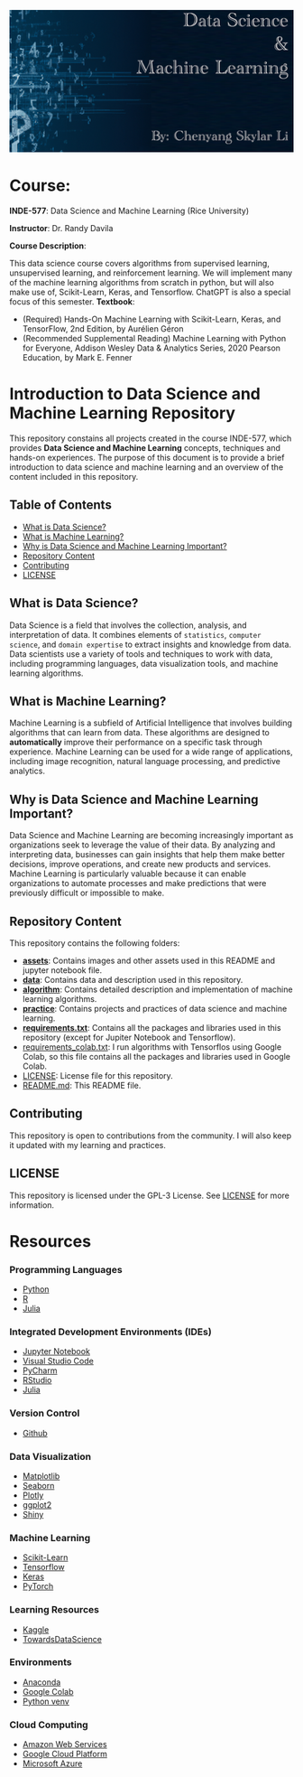![Cover Picture](./assets/images/repo_cover.png)
# Course: 

**INDE-577**: Data Science and Machine Learning (Rice University)

**Instructor**: Dr. Randy Davila

**Course Description**: 

This data science course covers algorithms from supervised learning, unsupervised learning, and reinforcement learning. We will implement many of the machine learning algorithms from scratch in python, but will also make use of, Scikit-Learn, Keras, and Tensorflow. ChatGPT is also a special focus of this semester.
**Textbook**:

* (Required) Hands-On Machine Learning with Scikit-Learn, Keras, and TensorFlow, 2nd Edition, by Aurélien Géron
* (Recommended Supplemental Reading) Machine Learning with Python for Everyone, Addison Wesley Data & Analytics Series, 2020 Pearson Education, by Mark E. Fenner


# Introduction to Data Science and Machine Learning Repository

This repository constains all projects created in the course INDE-577, which provides **Data Science and Machine Learning** concepts, techniques and hands-on experiences. The purpose of this document is to provide a brief introduction to data science and machine learning and an overview of the content included in this repository.

## Table of Contents

- [What is Data Science?](#what-is-data-science)
- [What is Machine Learning?](#what-is-machine-learning)
- [Why is Data Science and Machine Learning Important?](#why-is-data-science-and-machine-learning-important)
- [Repository Content](#repository-content)
- [Contributing](#contributing)
- [LICENSE](#license)

## What is Data Science?

Data Science is a field that involves the collection, analysis, and interpretation of data. It combines elements of `statistics`, `computer science`, and `domain expertise` to extract insights and knowledge from data. Data scientists use a variety of tools and techniques to work with data, including programming languages, data visualization tools, and machine learning algorithms.

## What is Machine Learning?

Machine Learning is a subfield of Artificial Intelligence that involves building algorithms that can learn from data. These algorithms are designed to **automatically** improve their performance on a specific task through experience. Machine Learning can be used for a wide range of applications, including image recognition, natural language processing, and predictive analytics.

## Why is Data Science and Machine Learning Important?

Data Science and Machine Learning are becoming increasingly important as organizations seek to leverage the value of their data. By analyzing and interpreting data, businesses can gain insights that help them make better decisions, improve operations, and create new products and services. Machine Learning is particularly valuable because it can enable organizations to automate processes and make predictions that were previously difficult or impossible to make.

## Repository Content

This repository contains the following folders:
- [**assets**](./assets): Contains images and other assets used in this README and jupyter notebook file.
- [**data**](./data): Contains data and description used in this repository.
- [**algorithm**](./algorithms): Contains detailed description and implementation of machine learning algorithms.
- [**practice**](./practice): Contains projects and practices of data science and machine learning.
- [**requirements.txt**](./requirements.txt): Contains all the packages and libraries used in this repository (except for Jupiter Notebook and Tensorflow).
- [requirements_colab.txt](./requirements_colab.txt): I run algorithms with Tensorflos using Google Colab, so this file contains all the packages and libraries used in Google Colab.
- [LICENSE](./LICENSE): License file for this repository.
- [README.md](./README.md): This README file.

## Contributing

This repository is open to contributions from the community. I will also keep it updated with my learning and practices. 

## LICENSE

This repository is licensed under the GPL-3 License. See [LICENSE](./LICENSE) for more information.

# Resources
### Programming Languages
- [Python](https://www.python.org/)
- [R](https://www.r-project.org/)
- [Julia](https://julialang.org/)
### Integrated Development Environments (IDEs)
- [Jupyter Notebook](https://jupyter.org/)
- [Visual Studio Code](https://code.visualstudio.com/)
- [PyCharm](https://www.jetbrains.com/pycharm/)
- [RStudio](https://rstudio.com/)
- [Julia](https://julialang.org/)
### Version Control
- [Github](https://github.com/)
### Data Visualization
- [Matplotlib](https://matplotlib.org/)
- [Seaborn](https://seaborn.pydata.org/)
- [Plotly](https://plotly.com/)
- [ggplot2](https://ggplot2.tidyverse.org/)
- [Shiny](https://shiny.rstudio.com/)
### Machine Learning
- [Scikit-Learn](https://scikit-learn.org/stable/)
- [Tensorflow](https://www.tensorflow.org/)
- [Keras](https://keras.io/)
- [PyTorch](https://pytorch.org/)
### Learning Resources
- [Kaggle](https://www.kaggle.com/)
- [TowardsDataScience](https://towardsdatascience.com/)
### Environments
- [Anaconda](https://www.anaconda.com/)
- [Google Colab](https://colab.research.google.com/notebooks/intro.ipynb#recent=true)
- [Python venv](https://docs.python.org/3/library/venv.html)
### Cloud Computing
- [Amazon Web Services](https://aws.amazon.com/)
- [Google Cloud Platform](https://cloud.google.com/)
- [Microsoft Azure](https://azure.microsoft.com/en-us/)
